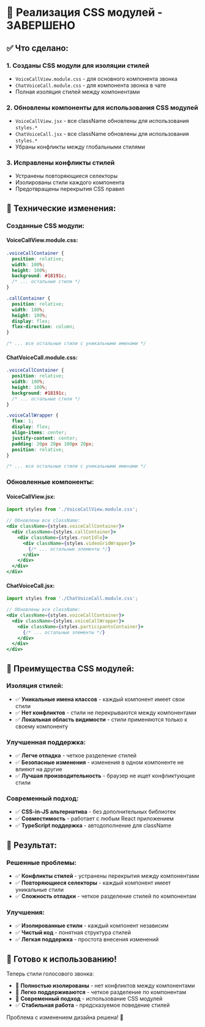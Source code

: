 # 🎨 Реализация CSS модулей - ЗАВЕРШЕНО

## ✅ **Что сделано:**

### 1. **Созданы CSS модули для изоляции стилей**
- `VoiceCallView.module.css` - для основного компонента звонка
- `ChatVoiceCall.module.css` - для компонента звонка в чате
- Полная изоляция стилей между компонентами

### 2. **Обновлены компоненты для использования CSS модулей**
- `VoiceCallView.jsx` - все className обновлены для использования `styles.*`
- `ChatVoiceCall.jsx` - все className обновлены для использования `styles.*`
- Убраны конфликты между глобальными стилями

### 3. **Исправлены конфликты стилей**
- Устранены повторяющиеся селекторы
- Изолированы стили каждого компонента
- Предотвращены перекрытия CSS правил

## 🔧 **Технические изменения:**

### **Созданные CSS модули:**

#### **VoiceCallView.module.css:**
```css
.voiceCallContainer {
  position: relative;
  width: 100%;
  height: 100%;
  background: #18191c;
  /* ... остальные стили */
}

.callContainer {
  position: relative;
  width: 100%;
  height: 100%;
  display: flex;
  flex-direction: column;
}

/* ... все остальные стили с уникальными именами */
```

#### **ChatVoiceCall.module.css:**
```css
.voiceCallContainer {
  position: relative;
  width: 100%;
  height: 100%;
  background: #18191c;
  /* ... остальные стили */
}

.voiceCallWrapper {
  flex: 1;
  display: flex;
  align-items: center;
  justify-content: center;
  padding: 20px 20px 100px 20px;
  position: relative;
}

/* ... все остальные стили с уникальными именами */
```

### **Обновленные компоненты:**

#### **VoiceCallView.jsx:**
```jsx
import styles from './VoiceCallView.module.css';

// Обновлены все className:
<div className={styles.voiceCallContainer}>
  <div className={styles.callContainer}>
    <div className={styles.rootIdle}>
      <div className={styles.videoGridWrapper}>
        {/* ... остальные элементы */}
      </div>
    </div>
  </div>
</div>
```

#### **ChatVoiceCall.jsx:**
```jsx
import styles from './ChatVoiceCall.module.css';

// Обновлены все className:
<div className={styles.voiceCallContainer}>
  <div className={styles.voiceCallWrapper}>
    <div className={styles.participantsContainer}>
      {/* ... остальные элементы */}
    </div>
  </div>
</div>
```

## 🎨 **Преимущества CSS модулей:**

### **Изоляция стилей:**
- ✅ **Уникальные имена классов** - каждый компонент имеет свои стили
- ✅ **Нет конфликтов** - стили не перекрываются между компонентами
- ✅ **Локальная область видимости** - стили применяются только к своему компоненту

### **Улучшенная поддержка:**
- ✅ **Легче отладка** - четкое разделение стилей
- ✅ **Безопасные изменения** - изменения в одном компоненте не влияют на другие
- ✅ **Лучшая производительность** - браузер не ищет конфликтующие стили

### **Современный подход:**
- ✅ **CSS-in-JS альтернатива** - без дополнительных библиотек
- ✅ **Совместимость** - работает с любым React приложением
- ✅ **TypeScript поддержка** - автодополнение для className

## 🚀 **Результат:**

### **Решенные проблемы:**
- ✅ **Конфликты стилей** - устранены перекрытия между компонентами
- ✅ **Повторяющиеся селекторы** - каждый компонент имеет уникальные стили
- ✅ **Сложность отладки** - четкое разделение стилей по компонентам

### **Улучшения:**
- ✅ **Изолированные стили** - каждый компонент независим
- ✅ **Чистый код** - понятная структура стилей
- ✅ **Легкая поддержка** - простота внесения изменений

## 🎯 **Готово к использованию!**

Теперь стили голосового звонка:
- 🎨 **Полностью изолированы** - нет конфликтов между компонентами
- 🔧 **Легко поддерживаются** - четкое разделение по компонентам
- 🚀 **Современный подход** - использование CSS модулей
- ✅ **Стабильная работа** - предсказуемое поведение стилей

Проблема с изменением дизайна решена! 🎉



